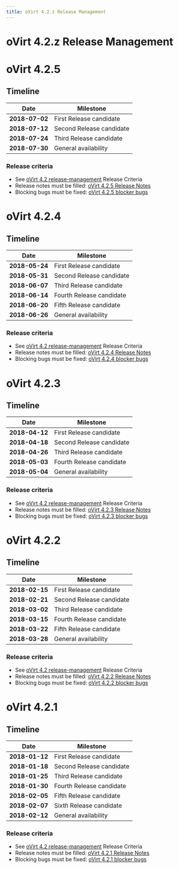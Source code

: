 ```yaml
---
title: oVirt 4.2.z Release Management
---
```


# oVirt 4.2.z Release Management

# oVirt 4.2.5

## Timeline

| Date           | Milestone                |
|----------------|--------------------------|
| **2018-07-02** | First Release candidate  |
| **2018-07-12** | Second Release candidate |
| **2018-07-24** | Third Release candidate  |
| **2018-07-30** | General availability     |

### Release criteria

*   See [oVirt 4.2 release-management](/develop/release-management/releases/4.2/release-management/) Release Criteria
*   Release notes must be filled: [oVirt 4.2.5 Release Notes](/release/4.2.5/)
*   Blocking bugs must be fixed: [oVirt 4.2.5 blocker bugs](https://bugzilla.redhat.com/buglist.cgi?classification=oVirt&f1=flagtypes.name&o1=substring&query_format=advanced&target_milestone=ovirt-4.2.5&v1=blocker)




# oVirt 4.2.4

## Timeline

| Date           | Milestone                |
|----------------|--------------------------|
| **2018-05-24** | First Release candidate  |
| **2018-05-31** | Second Release candidate |
| **2018-06-07** | Third Release candidate  |
| **2018-06-14** | Fourth Release candidate |
| **2018-06-20** | Fifth Release candidate  |
| **2018-06-26** | General availability     |

### Release criteria

*   See [oVirt 4.2 release-management](/develop/release-management/releases/4.2/release-management/) Release Criteria
*   Release notes must be filled: [oVirt 4.2.4 Release Notes](/release/4.2.4/)
*   Blocking bugs must be fixed: [oVirt 4.2.4 blocker bugs](https://bugzilla.redhat.com/buglist.cgi?classification=oVirt&f1=flagtypes.name&o1=substring&query_format=advanced&target_milestone=ovirt-4.2.4&v1=blocker)




# oVirt 4.2.3

## Timeline

| Date           | Milestone                |
|----------------|--------------------------|
| **2018-04-12** | First Release candidate  |
| **2018-04-18** | Second Release candidate |
| **2018-04-26** | Third Release candidate  |
| **2018-05-03** | Fourth Release candidate |
| **2018-05-04** | General availability     |

### Release criteria

*   See [oVirt 4.2 release-management](/develop/release-management/releases/4.2/release-management/) Release Criteria
*   Release notes must be filled: [oVirt 4.2.3 Release Notes](/release/4.2.3/)
*   Blocking bugs must be fixed: [oVirt 4.2.3 blocker bugs](https://bugzilla.redhat.com/buglist.cgi?classification=oVirt&f1=flagtypes.name&o1=substring&query_format=advanced&target_milestone=ovirt-4.2.3&v1=blocker)




# oVirt 4.2.2

## Timeline

| Date           | Milestone                |
|----------------|--------------------------|
| **2018-02-15** | First Release candidate  |
| **2018-02-21** | Second Release candidate |
| **2018-03-02** | Third Release candidate  |
| **2018-03-15** | Fourth Release candidate |
| **2018-03-22** | Fifth Release candidate  |
| **2018-03-28** | General availability     |

### Release criteria

*   See [oVirt 4.2 release-management](/develop/release-management/releases/4.2/release-management/) Release Criteria
*   Release notes must be filled: [oVirt 4.2.2 Release Notes](/release/4.2.2/)
*   Blocking bugs must be fixed: [oVirt 4.2.2 blocker bugs](https://bugzilla.redhat.com/buglist.cgi?classification=oVirt&f1=flagtypes.name&o1=substring&query_format=advanced&target_milestone=ovirt-4.2.2&v1=blocker)




# oVirt 4.2.1

## Timeline

| Date           | Milestone                |
|----------------|--------------------------|
| **2018-01-12** | First Release candidate  |
| **2018-01-18** | Second Release candidate |
| **2018-01-25** | Third Release candidate  |
| **2018-01-30** | Fourth Release candidate |
| **2018-02-05** | Fifth Release candidate  |
| **2018-02-07** | Sixth Release candidate  |
| **2018-02-12** | General availability     |

### Release criteria

*   See [oVirt 4.2 release-management](/develop/release-management/releases/4.2/release-management/) Release Criteria
*   Release notes must be filled: [oVirt 4.2.1 Release Notes](/release/4.2.1/)
*   Blocking bugs must be fixed: [oVirt 4.2.1 blocker bugs](https://bugzilla.redhat.com/buglist.cgi?classification=oVirt&f1=flagtypes.name&o1=substring&query_format=advanced&target_milestone=ovirt-4.2.1&v1=blocker)

